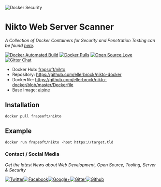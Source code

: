![Docker Security](https://github.frapsoft.com/top/docker-security.jpg)

# Nikto Web Server Scanner

_A Collection of Docker Containers for Security and Penetration Testing can be found [here](https://github.com/ellerbrock/docker-security-container)._

[![Docker Automated Build](https://img.shields.io/docker/automated/frapsoft/nikto.svg)](https://hub.docker.com/r/frapsoft/nikto/) [![Docker Pulls](https://img.shields.io/docker/pulls/frapsoft/nikto.svg)](https://hub.docker.com/r/frapsoft/nikto/) [![Open Source Love](https://badges.frapsoft.com/os/v1/open-source.svg)](https://github.com/ellerbrock/open-source-badges/) [![Gitter Chat](https://badges.gitter.im/frapsoft/frapsoft.svg)](https://gitter.im/frapsoft/frapsoft/)


- Docker Hub: [frapsoft/nikto](https://hub.docker.com/r/frapsoft/nikto/)
- Repository: <https://github.com/ellerbrock/nikto-docker>
- Dockerfile: <https://github.com/ellerbrock/nikto-docker/blob/master/Dockerfile>
- Base Image: [alpine](https://hub.docker.com/_/alpine/)

## Installation

`docker pull frapsoft/nikto`

## Example

`docker run frapsoft/nikto -host https://target.tld`

### Contact / Social Media

_Get the latest News about Web Development, Open Source, Tooling, Server & Security_

[![Twitter](https://github.frapsoft.com/social/twitter.png)](https://twitter.com/frapsoft/)[![Facebook](https://github.frapsoft.com/social/facebook.png)](https://www.facebook.com/frapsoft/)[![Google+](https://github.frapsoft.com/social/google-plus.png)](https://plus.google.com/116540931335841862774)[![Gitter](https://github.frapsoft.com/social/gitter.png)](https://gitter.im/frapsoft/frapsoft/)[![Github](https://github.frapsoft.com/social/github.png)](https://github.com/ellerbrock/)
